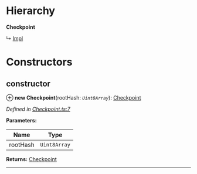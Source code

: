 

# Hierarchy

**Checkpoint**

↳  [Impl](_impl_.impl.md)

# Constructors

<a id="constructor"></a>

##  constructor

⊕ **new Checkpoint**(rootHash: *`Uint8Array`*): [Checkpoint](_checkpoint_.checkpoint.md)

*Defined in [Checkpoint.ts:7](https://github.com/polkadot-js/common/blob/e921161/packages/trie-db/src/Checkpoint.ts#L7)*

**Parameters:**

| Name | Type |
| ------ | ------ |
| rootHash | `Uint8Array` |

**Returns:** [Checkpoint](_checkpoint_.checkpoint.md)

___

